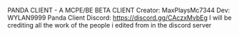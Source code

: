 PANDA CLIENT - A MCPE/BE BETA CLIENT
Creator: MaxPlaysMc7344
Dev: WYLAN9999
Panda Client Discord: https://discord.gg/CAczxMvbEg
I will be crediting all the work of the people i edited from in the discord server
